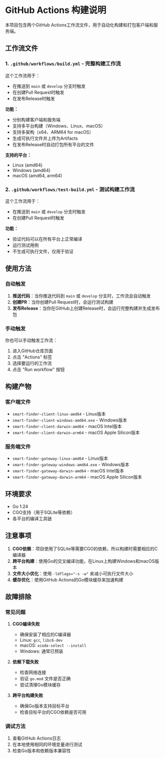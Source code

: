 # GitHub Actions 构建说明

本项目包含两个GitHub Actions工作流文件，用于自动化构建和打包客户端和服务端。

## 工作流文件

### 1. `.github/workflows/build.yml` - 完整构建工作流

这个工作流用于：
- 在推送到 `main` 或 `develop` 分支时触发
- 在创建Pull Request时触发
- 在发布Release时触发

**功能：**
- 分别构建客户端和服务端
- 支持多平台构建（Windows、Linux、macOS）
- 支持多架构（x64、ARM64 for macOS）
- 生成可执行文件并上传为Artifacts
- 在发布Release时自动打包所有平台的文件

**支持的平台：**
- Linux (amd64)
- Windows (amd64)
- macOS (amd64, arm64)

### 2. `.github/workflows/test-build.yml` - 测试构建工作流

这个工作流用于：
- 在推送到 `main` 或 `develop` 分支时触发
- 在创建Pull Request时触发

**功能：**
- 验证代码可以在所有平台上正常编译
- 运行测试用例
- 不生成可执行文件，仅用于验证

## 使用方法

### 自动触发

1. **推送代码**：当你推送代码到 `main` 或 `develop` 分支时，工作流会自动触发
2. **创建PR**：当你创建Pull Request时，会运行测试构建
3. **发布Release**：当你在GitHub上创建Release时，会运行完整构建并生成发布包

### 手动触发

你也可以手动触发工作流：

1. 进入GitHub仓库页面
2. 点击 "Actions" 标签
3. 选择要运行的工作流
4. 点击 "Run workflow" 按钮

## 构建产物

### 客户端文件
- `smart-finder-client-linux-amd64` - Linux版本
- `smart-finder-client-windows-amd64.exe` - Windows版本
- `smart-finder-client-darwin-amd64` - macOS Intel版本
- `smart-finder-client-darwin-arm64` - macOS Apple Silicon版本

### 服务端文件
- `smart-finder-gateway-linux-amd64` - Linux版本
- `smart-finder-gateway-windows-amd64.exe` - Windows版本
- `smart-finder-gateway-darwin-amd64` - macOS Intel版本
- `smart-finder-gateway-darwin-arm64` - macOS Apple Silicon版本

## 环境要求

- Go 1.24
- CGO支持（用于SQLite等依赖）
- 各平台的编译工具链

## 注意事项

1. **CGO依赖**：项目使用了SQLite等需要CGO的依赖，所以构建时需要相应的C编译器
2. **跨平台构建**：使用Go的交叉编译功能，在Linux上构建Windows和macOS版本
3. **文件大小优化**：使用 `-ldflags="-s -w"` 来减小可执行文件大小
4. **缓存优化**：使用GitHub Actions的Go模块缓存来加速构建

## 故障排除

### 常见问题

1. **CGO编译失败**
   - 确保安装了相应的C编译器
   - Linux: `gcc`, `libc6-dev`
   - macOS: `xcode-select --install`
   - Windows: 通常已预装

2. **依赖下载失败**
   - 检查网络连接
   - 验证 `go.mod` 文件是否正确
   - 尝试清理Go模块缓存

3. **跨平台构建失败**
   - 确保Go版本支持目标平台
   - 检查目标平台的CGO依赖是否可用

### 调试方法

1. 查看GitHub Actions日志
2. 在本地使用相同的环境变量进行测试
3. 检查Go版本和依赖版本兼容性 